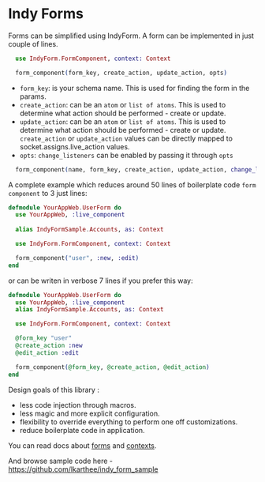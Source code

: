 
# Indy Forms

Forms can be simplified using IndyForm. A form can be implemented in just couple of lines.

```elixir
  use IndyForm.FormComponent, context: Context

  form_component(form_key, create_action, update_action, opts)
```

- `form_key`: is your schema name. This is used for finding the form in the params.
- `create_action`: can be an `atom` or `list of atoms`. This is used to determine what action should be performed - create or update.
- `update_action`: can be an `atom` or `list of atoms`. This is used to determine what action should be performed - create or update.
`create_action` or `update_action` values can be directly mapped to socket.assigns.live_action values. 
- `opts`: `change_listeners` can be enabled by passing it through `opts`

```elixir
  form_component(name, form_key, create_action, update_action, change_listeners: true)
```

A complete example which reduces around 50 lines of boilerplate code `form component` to 3 just lines:

```elixir
defmodule YourAppWeb.UserForm do
  use YourAppWeb, :live_component
  
  alias IndyFormSample.Accounts, as: Context

  use IndyForm.FormComponent, context: Context

  form_component("user", :new, :edit)
end
```

or can be writen in verbose 7 lines if you prefer this way:
```elixir
defmodule YourAppWeb.UserForm do
  use YourAppWeb, :live_component
  alias IndyFormSample.Accounts, as: Context

  use IndyForm.FormComponent, context: Context

  @form_key "user"
  @create_action :new
  @edit_action :edit

  form_component(@form_key, @create_action, @edit_action)
end
```

Design goals of this library :
 - less code injection through macros.
 - less magic and more explicit configuration.
 - flexibility to override everything to perform one off customizations.
 - reduce boilerplate code in application.

You can read docs about [forms](docs/forms.md) and [contexts](docs/context.md).

And browse sample code here - https://github.com/lkarthee/indy_form_sample
